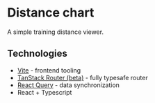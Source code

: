 # Distance chart

A simple training distance viewer.

## Technologies
+ [Vite](https://vitejs.dev/) - frontend tooling
+ [TanStack Router (beta)](https://tanstack.com/router/v1) - fully typesafe router
+ [React Query](https://react-query-v3.tanstack.com/) - data synchronization
+ React + Typescript


